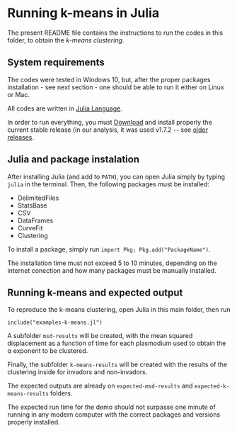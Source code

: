 # Running k-means in Julia

The present README file contains the instructions to run the codes in this folder, to obtain the *k-means clustering*.

## System requirements

The codes were tested in Windows 10, but, after the proper packages installation - see next section - one should be able to run it either on Linux or Mac.

All codes are written in [Julia Language](https://julialang.org/).

In order to run everything, you must [Download](https://julialang.org/downloads/) and install properly the current stable release (in our analysis, it was used v1.7.2 -- see [older releases](https://julialang.org/downloads/oldreleases/).

## Julia and package instalation

After installing Julia (and add to `PATH`), you can open Julia simply by typing `julia` in the terminal.
Then, the following packages must be installed:

- DelimitedFiles
- StatsBase
- CSV
- DataFrames
- CurveFit
- Clustering

To install a package, simply run `import Pkg; Pkg.add("PackageName")`.

The installation time must not exceed 5 to 10 minutes, depending on the internet conection and how many packages must be manually installed.

## Running k-means and expected output

To reproduce the k-means clustering, open Julia in this main folder, then run

`include("examples-k-means.jl")`

A subfolder `msd-results` will be created, with the mean squared displacement as a function of time for each plasmodium used to obtain the α exponent to be clustered.

Finally, the subfolder `k-means-results` will be created with the results of the clustering inside for invadors and non-invadors.

The expected outputs are already on `expected-msd-results` and `expected-k-means-results` folders.

The expected run time for the demo should not surpasse one minute of running in any modern computer with the correct packages and versions properly installed.